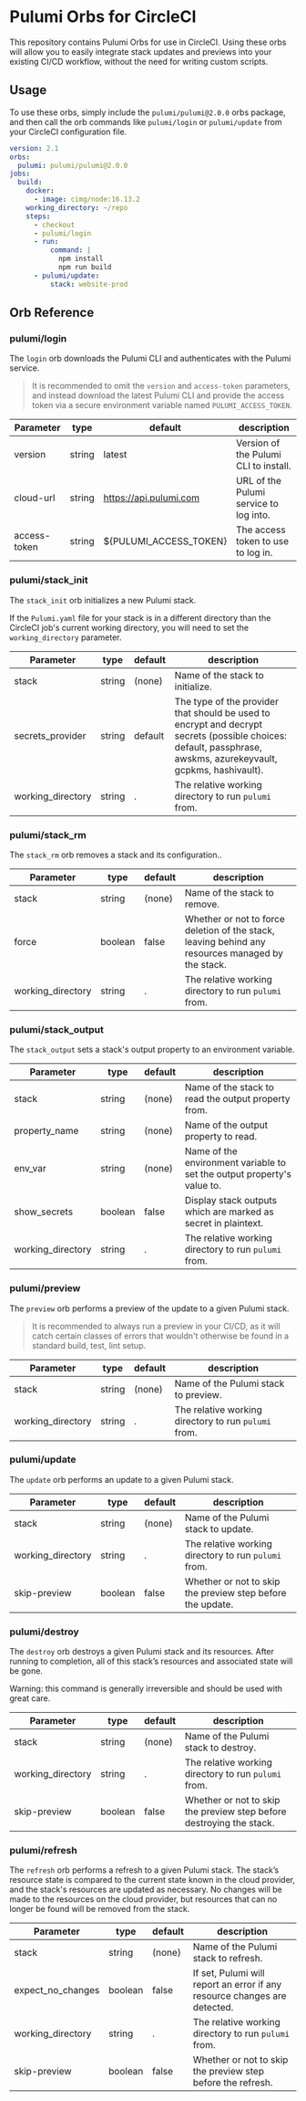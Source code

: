 # Pulumi Orbs for CircleCI

This repository contains Pulumi Orbs for use in CircleCI. Using these orbs
will allow you to easily integrate stack updates and previews into
your existing CI/CD workflow, without the need for writing custom
scripts.

## Usage

To use these orbs, simply include the `pulumi/pulumi@2.0.0` orbs package, and
then call the orb commands like `pulumi/login` or `pulumi/update` from your
CircleCI configuration file.

```yaml
version: 2.1
orbs:
  pulumi: pulumi/pulumi@2.0.0
jobs:
  build:
    docker:
      - image: cimg/node:16.13.2
    working_directory: ~/repo
    steps:
      - checkout
      - pulumi/login
      - run:
          command: |
            npm install
            npm run build
      - pulumi/update:
          stack: website-prod
```

## Orb Reference

### pulumi/login

The `login` orb downloads the Pulumi CLI and authenticates with the Pulumi
service.

> It is recommended to omit the `version` and `access-token` parameters, and
> instead download the latest Pulumi CLI and provide the access token via a
> secure environment variable named `PULUMI_ACCESS_TOKEN`.

| Parameter         | type    | default     | description    |
|-------------------|---------|-------------|----------------|
| version           | string  | latest      | Version of the Pulumi CLI to install. |
| cloud-url         | string  | https://api.pulumi.com | URL of the Pulumi service to log into. |
| access-token      | string  | ${PULUMI_ACCESS_TOKEN} | The access token to use to log in. |

### pulumi/stack_init

The `stack_init` orb initializes a new Pulumi stack.

If the `Pulumi.yaml` file for your stack is in a different directory than the
CircleCI job's current working directory, you will need to set the `working_directory`
parameter.

| Parameter         | type    | default     | description    |
|-------------------|---------|-------------|----------------|
| stack           | string  | (none)      | Name of the stack to initialize. |
| secrets_provider | string  | default      | The type of the provider that should be used to encrypt and decrypt secrets (possible choices: default, passphrase, awskms, azurekeyvault, gcpkms, hashivault). |
| working_directory | string | . | The relative working directory to run `pulumi` from. | 

### pulumi/stack_rm

The `stack_rm` orb removes a stack and its configuration..

| Parameter         | type    | default     | description    |
|-------------------|---------|-------------|----------------|
| stack           | string  | (none)      | Name of the stack to remove. |
| force | boolean | false | Whether or not to force deletion of the stack, leaving behind any resources managed by the stack. | 
| working_directory | string | . | The relative working directory to run `pulumi` from. | 

### pulumi/stack_output

The `stack_output` sets a stack's output property to an environment variable.

| Parameter         | type    | default     | description    |
|-------------------|---------|-------------|----------------|
| stack           | string  | (none)      | Name of the stack to read the output property from. |
| property_name           | string  | (none)      | Name of the output property to read. |
| env_var           | string  | (none)      | Name of the environment variable to set the output property's value to. |
| show_secrets | boolean | false | Display stack outputs which are marked as secret in plaintext. | 
| working_directory | string | . | The relative working directory to run `pulumi` from. | 

### pulumi/preview

The `preview` orb performs a preview of the update to a given Pulumi stack.

> It is recommended to always run a preview in your CI/CD, as it will catch
> certain classes of errors that wouldn't otherwise be found in a standard
> build, test, lint setup.

| Parameter         | type    | default     | description    |
|-------------------|---------|-------------|----------------|
| stack           | string  | (none)      | Name of the Pulumi stack to preview. |
| working_directory | string | . | The relative working directory to run `pulumi` from. | 

### pulumi/update

The `update` orb performs an update to a given Pulumi stack.

| Parameter         | type    | default     | description    |
|-------------------|---------|-------------|----------------|
| stack           | string  | (none)      | Name of the Pulumi stack to update. |
| working_directory | string | . | The relative working directory to run `pulumi` from. | 
| skip-preview | boolean | false | Whether or not to skip the preview step before the update. | 

### pulumi/destroy

The `destroy` orb destroys a given Pulumi stack and its resources. After running to completion, all of this stack’s resources and associated state will be gone.

Warning: this command is generally irreversible and should be used with great care.

| Parameter         | type    | default     | description    |
|-------------------|---------|-------------|----------------|
| stack           | string  | (none)      | Name of the Pulumi stack to destroy. |
| working_directory | string | . | The relative working directory to run `pulumi` from. | 
| skip-preview | boolean | false | Whether or not to skip the preview step before destroying the stack. | 

### pulumi/refresh

The `refresh` orb performs a refresh to a given Pulumi stack. The stack’s resource state is compared to the current state known in the cloud provider, and the stack's resources are updated as necessary. No changes will be made to the resources on the cloud provider, but resources that can no longer be found will be removed from the stack.

| Parameter         | type    | default     | description    |
|-------------------|---------|-------------|----------------|
| stack           | string  | (none)      | Name of the Pulumi stack to refresh. |
| expect_no_changes | boolean | false | If set, Pulumi will report an error if any resource changes are detected. | 
| working_directory | string | . | The relative working directory to run `pulumi` from. | 
| skip-preview | boolean | false | Whether or not to skip the preview step before the refresh. | 
